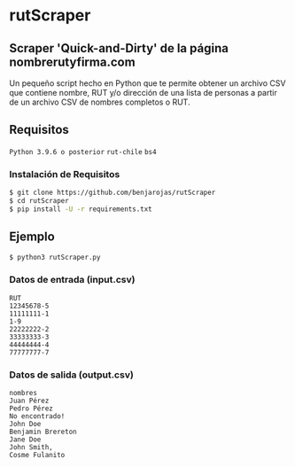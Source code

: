 # rutScraper
## Scraper 'Quick-and-Dirty' de la página nombrerutyfirma.com
Un pequeño script hecho en Python que te permite obtener un archivo CSV que contiene nombre, RUT y/o dirección de una lista de personas a partir de un archivo CSV de nombres completos o RUT.
## Requisitos
```Python 3.9.6 o posterior```
```rut-chile```
```bs4```

### Instalación de Requisitos
```sh
$ git clone https://github.com/benjarojas/rutScraper
$ cd rutScraper
$ pip install -U -r requirements.txt
```
## Ejemplo
```sh
$ python3 rutScraper.py
```
### Datos de entrada (input.csv)
```CSV
RUT
12345678-5
11111111-1
1-9
22222222-2
33333333-3
44444444-4
77777777-7
```
### Datos de salida (output.csv)
```CSV
nombres
Juan Pérez
Pedro Pérez
No encontrado!
John Doe
Benjamin Brereton
Jane Doe
John Smith,
Cosme Fulanito
```
